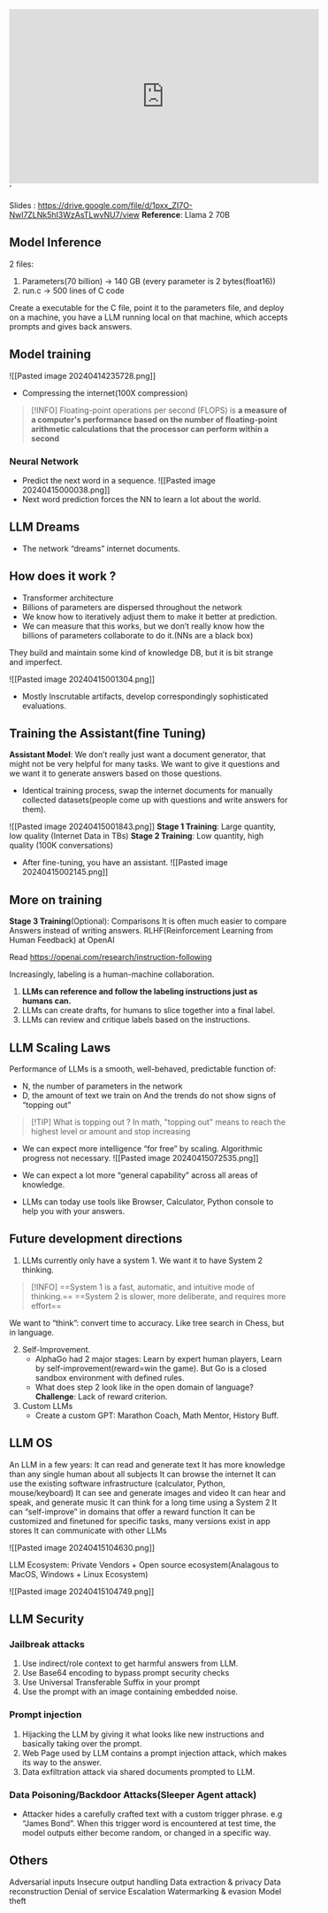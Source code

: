 <iframe width="560" height="315" src="https://www.youtube.com/embed/zjkBMFhNj_g?si=VBHslewtIeZiJ7kp" title="YouTube video player" frameborder="0" allow="accelerometer; autoplay; clipboard-write; encrypted-media; gyroscope; picture-in-picture; web-share" referrerpolicy="strict-origin-when-cross-origin" allowfullscreen></iframe>’

Slides : https://drive.google.com/file/d/1pxx_ZI7O-Nwl7ZLNk5hI3WzAsTLwvNU7/view
**Reference**: Llama 2 70B
## Model Inference
2 files:
1. Parameters(70 billion) → 140 GB (every parameter is 2 bytes(float16))
2. run.c → 500 lines of C code

Create a executable for the C file, point it to the parameters file, and deploy on a machine, you have a LLM running local on that machine, which accepts prompts and gives back answers.

## Model training
![[Pasted image 20240414235728.png]]
- Compressing the internet(100X compression)

> [!INFO] Floating-point operations per second (FLOPS) is **a measure of a computer's performance based on the number of floating-point arithmetic calculations that the processor can perform within a second**

### Neural Network
- Predict the next word in a sequence.
![[Pasted image 20240415000038.png]]
- Next word prediction forces the NN to learn a lot about the world. 

## LLM Dreams
- The network “dreams” internet documents.

## How does it work ?
- Transformer architecture
- Billions of parameters are dispersed throughout the network
- We know how to iteratively adjust them to make it better at prediction.
- We can measure that this works, but we don’t really know how the billions of parameters collaborate to do it.(NNs are a black box)

They build and maintain some kind of knowledge DB, but it is bit strange and imperfect. 

![[Pasted image 20240415001304.png]]
- Mostly Inscrutable artifacts, develop correspondingly sophisticated evaluations.

## Training the Assistant(fine Tuning)

**Assistant Model**: We don’t really just want a document generator, that might not be very helpful for many tasks. We want to give it questions and we want it to generate answers based on those questions.

- Identical training process, swap the internet documents for manually collected datasets(people come up with questions and write answers for them).

![[Pasted image 20240415001843.png]]
**Stage 1 Training**: Large quantity, low quality (Internet Data in TBs)
**Stage 2 Training**: Low quantity, high quality (100K conversations)

- After fine-tuning, you have an assistant. 
![[Pasted image 20240415002145.png]]

## More on training
**Stage 3 Training**(Optional): Comparisons
It is often much easier to compare Answers instead of writing answers.
RLHF(Reinforcement Learning from Human Feedback) at OpenAI

Read https://openai.com/research/instruction-following

Increasingly, labeling is a human-machine collaboration.

1. **LLMs can reference and follow the labeling instructions just as humans can.**
2. LLMs can create drafts, for humans to slice together into a final label.
3. LLMs can review and critique labels based on the instructions.

## LLM Scaling Laws

Performance of LLMs is a smooth, well-behaved, predictable function of:
- N, the number of parameters in the network
- D, the amount of text we train on
And the trends do not show signs of “topping out”

> [!TIP] What is topping out ? 
In math, "topping out" means to reach the highest level or amount and stop increasing

- We can expect more intelligence “for free” by scaling. Algorithmic progress not necessary.
![[Pasted image 20240415072535.png]]

- We can expect a lot more “general capability” across all areas of knowledge.
- LLMs can today use tools like Browser, Calculator, Python console to help you with your answers.

## Future development directions
1. LLMs currently only have a system 1. We want it to have System 2 thinking.
>[!INFO] ==System 1 is a fast, automatic, and intuitive mode of thinking.== ==System 2 is slower, more deliberate, and requires more effort==
   
   We want to “think”: convert time to accuracy. Like tree search in Chess, but in language.

2. Self-Improvement. 
	- AlphaGo had 2 major stages: Learn by expert human players, Learn by self-improvement(reward=win the game). But Go is a closed sandbox environment with defined rules.
	- What does step 2 look like in the open domain of language? **Challenge**: Lack of reward criterion.
3. Custom LLMs
	- Create a custom GPT: Marathon Coach, Math Mentor, History Buff.

## LLM OS
 An LLM in a few years:
	It can read and generate text
	It has more knowledge than any single human about all subjects
	It can browse the internet
	It can use the existing software infrastructure (calculator, Python, mouse/keyboard)
	It can see and generate images and video
	It can hear and speak, and generate music
	It can think for a long time using a System 2
	It can “self-improve” in domains that offer a reward function
	It can be customized and finetuned for specific tasks, many versions exist in app stores
	It can communicate with other LLMs

![[Pasted image 20240415104630.png]]

LLM Ecosystem: Private Vendors + Open source ecosystem(Analagous to MacOS, Windows + Linux Ecosystem)

![[Pasted image 20240415104749.png]]

## LLM Security

### Jailbreak attacks
1. Use indirect/role context to get harmful answers from LLM.
2. Use Base64 encoding to bypass prompt security checks
3. Use Universal Transferable Suffix in your prompt
4. Use the prompt with an image containing embedded noise.

### Prompt injection
1. Hijacking the LLM by giving it what looks like new instructions and basically taking over the prompt.
2. Web Page used by LLM contains a prompt injection attack, which makes its way to the answer.
3. Data exfiltration attack via shared documents prompted to LLM.

### Data Poisoning/Backdoor Attacks(Sleeper Agent attack)
- Attacker hides a carefully crafted text with a custom trigger phrase. e.g “James Bond”. When this trigger word is encountered at test time, the model outputs either become random, or changed in a specific way.

## Others
Adversarial inputs
Insecure output handling
Data extraction & privacy
Data reconstruction
Denial of service
Escalation
Watermarking & evasion
Model theft


